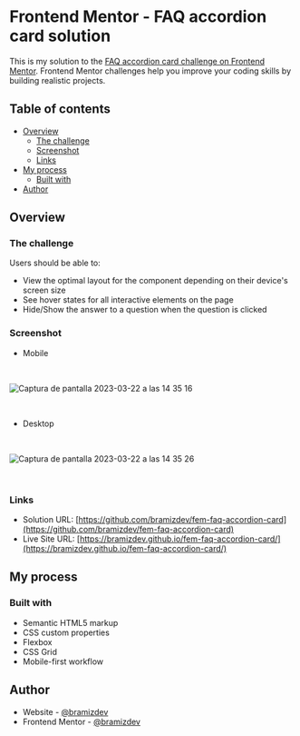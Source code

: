 # Frontend Mentor - FAQ accordion card solution

This is my solution to the [FAQ accordion card challenge on Frontend Mentor](https://www.frontendmentor.io/challenges/faq-accordion-card-XlyjD0Oam). Frontend Mentor challenges help you improve your coding skills by building realistic projects. 

## Table of contents

- [Overview](#overview)
  - [The challenge](#the-challenge)
  - [Screenshot](#screenshot)
  - [Links](#links)
- [My process](#my-process)
  - [Built with](#built-with)
- [Author](#author)

## Overview

### The challenge

Users should be able to:

- View the optimal layout for the component depending on their device's screen size
- See hover states for all interactive elements on the page
- Hide/Show the answer to a question when the question is clicked

### Screenshot

- Mobile

<br>

![Captura de pantalla 2023-03-22 a las 14 35 16](https://user-images.githubusercontent.com/112894363/227032168-5ef26662-1c9b-4241-ade7-4c907b5a2591.png)

<br>

- Desktop

<br>

![Captura de pantalla 2023-03-22 a las 14 35 26](https://user-images.githubusercontent.com/112894363/227032365-1c188681-edcc-439d-b6b2-b87ffe91f55a.png)

<br>

### Links

- Solution URL: [https://github.com/bramizdev/fem-faq-accordion-card](https://github.com/bramizdev/fem-faq-accordion-card)
- Live Site URL: [https://bramizdev.github.io/fem-faq-accordion-card/](https://bramizdev.github.io/fem-faq-accordion-card/)

## My process

### Built with

- Semantic HTML5 markup
- CSS custom properties
- Flexbox
- CSS Grid
- Mobile-first workflow

## Author

- Website - [@bramizdev](https://github.com/bramizdev)
- Frontend Mentor - [@bramizdev](https://www.frontendmentor.io/profile/bramizdev)
